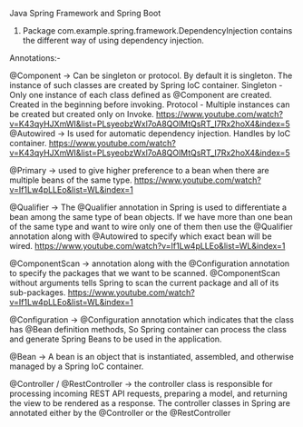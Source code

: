 Java Spring Framework and Spring Boot
1. Package com.example.spring.framework.DependencyInjection contains the different way of using dependency injection.

Annotations:-

@Component -> Can be singleton or protocol. By default it is singleton.
The instance of such classes are created by Spring IoC container.
Singleton - Only one instance of each class defined as @Component are created. Created in the beginning before invoking.
Protocol - Multiple instances can be created but created only on Invoke.
https://www.youtube.com/watch?v=K43qyHJXmWI&list=PLsyeobzWxl7oA8QOlMtQsRT_I7Rx2hoX4&index=5
@Autowired -> Is used for automatic dependency injection. Handles by IoC container.
https://www.youtube.com/watch?v=K43qyHJXmWI&list=PLsyeobzWxl7oA8QOlMtQsRT_I7Rx2hoX4&index=5

@Primary -> used to give higher preference to a bean when there are multiple beans of the same type.
https://www.youtube.com/watch?v=If1Lw4pLLEo&list=WL&index=1

@Qualifier -> The @Qualifier annotation in Spring is used to differentiate a bean among the same type of bean objects.
If we have more than one bean of the same type and want to wire only one of them then use the
@Qualifier annotation along with @Autowired to specify which exact bean will be wired.
https://www.youtube.com/watch?v=If1Lw4pLLEo&list=WL&index=1

@ComponentScan -> annotation along with the @Configuration annotation to specify the packages that we want to be scanned.
@ComponentScan without arguments tells Spring to scan the current package and all of its sub-packages.
https://www.youtube.com/watch?v=If1Lw4pLLEo&list=WL&index=1

@Configuration -> @Configuration annotation which indicates that the class has @Bean definition methods,
So Spring container can process the class and generate Spring Beans to be used in the application.

@Bean -> A bean is an object that is instantiated, assembled, and otherwise managed by a Spring IoC container.

@Controller / @RestController -> the controller class is responsible for processing incoming REST API requests, preparing a model,
and returning the view to be rendered as a response. The controller classes in Spring are annotated
either by the @Controller or the @RestController
